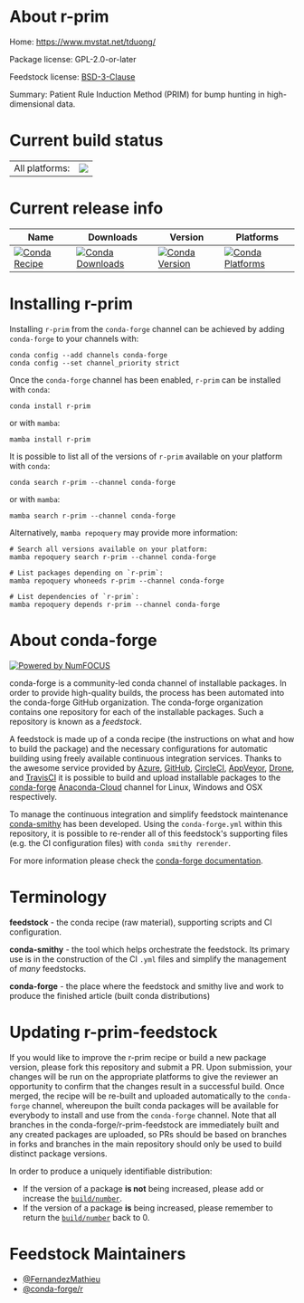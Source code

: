 About r-prim
============

Home: https://www.mvstat.net/tduong/

Package license: GPL-2.0-or-later

Feedstock license: [BSD-3-Clause](https://github.com/conda-forge/r-prim-feedstock/blob/main/LICENSE.txt)

Summary: Patient Rule Induction Method (PRIM) for bump hunting in high-dimensional data.

Current build status
====================


<table><tr><td>All platforms:</td>
    <td>
      <a href="https://dev.azure.com/conda-forge/feedstock-builds/_build/latest?definitionId=11155&branchName=main">
        <img src="https://dev.azure.com/conda-forge/feedstock-builds/_apis/build/status/r-prim-feedstock?branchName=main">
      </a>
    </td>
  </tr>
</table>

Current release info
====================

| Name | Downloads | Version | Platforms |
| --- | --- | --- | --- |
| [![Conda Recipe](https://img.shields.io/badge/recipe-r--prim-green.svg)](https://anaconda.org/conda-forge/r-prim) | [![Conda Downloads](https://img.shields.io/conda/dn/conda-forge/r-prim.svg)](https://anaconda.org/conda-forge/r-prim) | [![Conda Version](https://img.shields.io/conda/vn/conda-forge/r-prim.svg)](https://anaconda.org/conda-forge/r-prim) | [![Conda Platforms](https://img.shields.io/conda/pn/conda-forge/r-prim.svg)](https://anaconda.org/conda-forge/r-prim) |

Installing r-prim
=================

Installing `r-prim` from the `conda-forge` channel can be achieved by adding `conda-forge` to your channels with:

```
conda config --add channels conda-forge
conda config --set channel_priority strict
```

Once the `conda-forge` channel has been enabled, `r-prim` can be installed with `conda`:

```
conda install r-prim
```

or with `mamba`:

```
mamba install r-prim
```

It is possible to list all of the versions of `r-prim` available on your platform with `conda`:

```
conda search r-prim --channel conda-forge
```

or with `mamba`:

```
mamba search r-prim --channel conda-forge
```

Alternatively, `mamba repoquery` may provide more information:

```
# Search all versions available on your platform:
mamba repoquery search r-prim --channel conda-forge

# List packages depending on `r-prim`:
mamba repoquery whoneeds r-prim --channel conda-forge

# List dependencies of `r-prim`:
mamba repoquery depends r-prim --channel conda-forge
```


About conda-forge
=================

[![Powered by
NumFOCUS](https://img.shields.io/badge/powered%20by-NumFOCUS-orange.svg?style=flat&colorA=E1523D&colorB=007D8A)](https://numfocus.org)

conda-forge is a community-led conda channel of installable packages.
In order to provide high-quality builds, the process has been automated into the
conda-forge GitHub organization. The conda-forge organization contains one repository
for each of the installable packages. Such a repository is known as a *feedstock*.

A feedstock is made up of a conda recipe (the instructions on what and how to build
the package) and the necessary configurations for automatic building using freely
available continuous integration services. Thanks to the awesome service provided by
[Azure](https://azure.microsoft.com/en-us/services/devops/), [GitHub](https://github.com/),
[CircleCI](https://circleci.com/), [AppVeyor](https://www.appveyor.com/),
[Drone](https://cloud.drone.io/welcome), and [TravisCI](https://travis-ci.com/)
it is possible to build and upload installable packages to the
[conda-forge](https://anaconda.org/conda-forge) [Anaconda-Cloud](https://anaconda.org/)
channel for Linux, Windows and OSX respectively.

To manage the continuous integration and simplify feedstock maintenance
[conda-smithy](https://github.com/conda-forge/conda-smithy) has been developed.
Using the ``conda-forge.yml`` within this repository, it is possible to re-render all of
this feedstock's supporting files (e.g. the CI configuration files) with ``conda smithy rerender``.

For more information please check the [conda-forge documentation](https://conda-forge.org/docs/).

Terminology
===========

**feedstock** - the conda recipe (raw material), supporting scripts and CI configuration.

**conda-smithy** - the tool which helps orchestrate the feedstock.
                   Its primary use is in the construction of the CI ``.yml`` files
                   and simplify the management of *many* feedstocks.

**conda-forge** - the place where the feedstock and smithy live and work to
                  produce the finished article (built conda distributions)


Updating r-prim-feedstock
=========================

If you would like to improve the r-prim recipe or build a new
package version, please fork this repository and submit a PR. Upon submission,
your changes will be run on the appropriate platforms to give the reviewer an
opportunity to confirm that the changes result in a successful build. Once
merged, the recipe will be re-built and uploaded automatically to the
`conda-forge` channel, whereupon the built conda packages will be available for
everybody to install and use from the `conda-forge` channel.
Note that all branches in the conda-forge/r-prim-feedstock are
immediately built and any created packages are uploaded, so PRs should be based
on branches in forks and branches in the main repository should only be used to
build distinct package versions.

In order to produce a uniquely identifiable distribution:
 * If the version of a package **is not** being increased, please add or increase
   the [``build/number``](https://docs.conda.io/projects/conda-build/en/latest/resources/define-metadata.html#build-number-and-string).
 * If the version of a package **is** being increased, please remember to return
   the [``build/number``](https://docs.conda.io/projects/conda-build/en/latest/resources/define-metadata.html#build-number-and-string)
   back to 0.

Feedstock Maintainers
=====================

* [@FernandezMathieu](https://github.com/FernandezMathieu/)
* [@conda-forge/r](https://github.com/conda-forge/r/)

